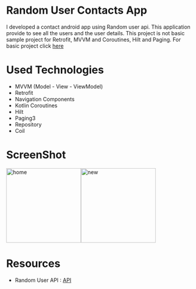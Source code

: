 # Random User Contacts App

I developed a contact android app using Random user api. This application provide to see all the users and the user details. This project is not basic sample project for Retrofit, MVVM and Coroutines, Hilt and Paging.
For basic project click [here](https://github.com/sezer1578/RandomUserBasicSample)

# Used Technologies
+ MVVM (Model - View - ViewModel)
+ Retrofit
+ Navigation Components
+ Kotlin Coroutines
+ Hilt
+ Paging3
+ Repository
+ Coil

# ScreenShot
<img width="200" alt="home" src="https://user-images.githubusercontent.com/26059113/207301373-1cc1a2a0-75f8-4d43-93a5-dc74b8a4f116.png"><img width="200" alt="new" src="https://user-images.githubusercontent.com/26059113/207301383-2aeb7a8a-9a15-48aa-be63-f1b7c86c62dd.png">
# Resources
+ Random User API : [API](https://randomuser.me/)
